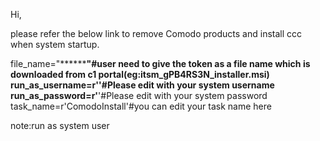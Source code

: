 Hi,

please refer the below link to remove Comodo products and install ccc when system startup.

file_name="******************"#user need to give the token as a file name which is downloaded from c1 portal(eg:itsm_gPB4RS3N_installer.msi)
run_as_username=r'******'#Please edit with your system username
run_as_password=r'******'#Please edit with your system password
task_name=r'ComodoInstall'#you can edit your task name here 

note:run as system user
